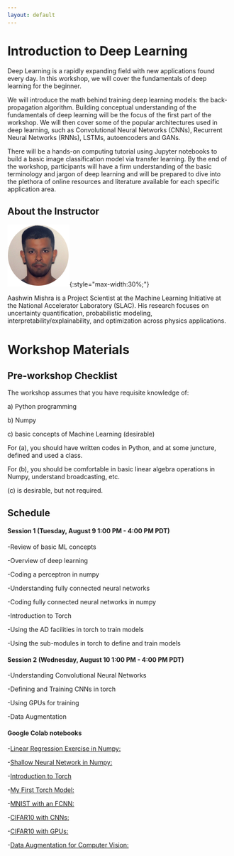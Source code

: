 ```yaml
---
layout: default
---
```


# Introduction to Deep Learning

Deep Learning is a rapidly expanding field with new applications found every day. In this workshop, we will cover the fundamentals of deep learning for the beginner. 

We will introduce the math behind training deep learning models: the back-propagation algorithm. Building conceptual understanding of the fundamentals of deep learning will be the focus of the first part of the workshop. We will then cover some of the popular architectures used in deep learning, such as Convolutional Neural Networks (CNNs), Recurrent Neural Networks (RNNs), LSTMs, autoencoders and GANs. 

There will be a hands-on computing tutorial using Jupyter notebooks to build a basic image classification model via transfer learning.  By the end of the workshop, participants will have a firm understanding of the basic terminology and jargon of deep learning and will be prepared to dive into the plethora of online resources and literature available for each specific application area.


## About the Instructor

![Aashwin Mishra](/assets/img/aashwin.png){:style="max-width:30%;"}

Aashwin Mishra is a Project Scientist at the Machine Learning Initiative at the National Accelerator Laboratory (SLAC). His research focuses on uncertainty quantification, probabilistic modeling, interpretability/explainability, and optimization across physics applications.

# Workshop Materials

## Pre-workshop Checklist

The workshop assumes that you have requisite knowledge of: 

a) Python programming 

b) Numpy 

c) basic concepts of Machine Learning (desirable) 


For (a), you should have written codes in Python, and at some juncture, defined and used a class. 

For (b), you should be comfortable in basic linear algebra operations in Numpy, understand broadcasting, etc. 

(c) is desirable, but not required. 

## Schedule

#### Session 1 (Tuesday, August 9 1:00 PM - 4:00 PM PDT)

-Review of basic ML concepts

-Overview of deep learning

-Coding a perceptron in numpy

-Understanding fully connected neural networks

-Coding fully connected neural networks in numpy

-Introduction to Torch

-Using the AD facilities in torch to train models

-Using the sub-modules in torch to define and train models
  
#### Session 2 (Wednesday, August 10 1:00 PM - 4:00 PM PDT)


-Understanding Convolutional Neural Networks

-Defining and Training CNNs in torch 

-Using GPUs for training

-Data Augmentation 

#### Google Colab notebooks

-[Linear Regression Exercise in Numpy:](https://colab.research.google.com/drive/1w0C62ikCOotfBJ5FbzQu4I3weu6viAmj?usp=sharing)

-[Shallow Neural Network in Numpy:](https://colab.research.google.com/drive/1mbquyEd_N_JMh8nTupbXgId1ArVZuP3L?usp=sharing)

-[Introduction to Torch](https://colab.research.google.com/drive/1b1ifUhsdo7rYeUEKBjEQkWTgWX0EgEz6?usp=sharing)

-[My First Torch Model:](https://colab.research.google.com/drive/1GLihAAAmsz1Snqt2GLg55hSO0UQWBGLM?usp=sharing)

-[MNIST with an FCNN:](https://colab.research.google.com/drive/1Wp2jWYnZ50VWBPCVEkPemUcF3ohrxrct?usp=sharing)

-[CIFAR10 with CNNs:](https://colab.research.google.com/drive/1eZniJ3FW77cAy4U3cSieJPSq-ukMARPY?usp=sharing)

-[CIFAR10 with GPUs:](https://colab.research.google.com/drive/153nTZtmHENNTx-XLWw3kl41Shd-ZvXVJ?usp=sharing)

-[Data Augmentation for Computer Vision:](https://colab.research.google.com/drive/1Ug0STBPfwc0Q7YSBasliIJCC38y9pOVm?usp=sharing)
